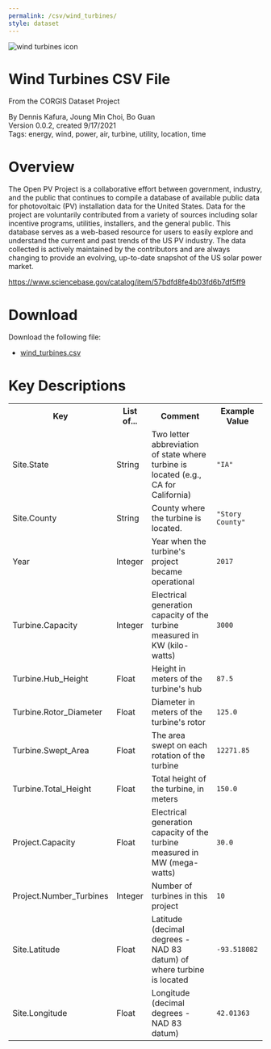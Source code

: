 ```yaml
---
permalink: /csv/wind_turbines/
style: dataset
---
```


<img class="img-thumbnail float-right"
     src="/images/datasets/wind-turbines.png"
     alt="wind turbines icon"
     role="presentation">

# Wind Turbines CSV File

<p class='lead'>From the CORGIS Dataset Project</p>

<span class='text-muted'>By Dennis Kafura, Joung Min Choi, Bo Guan</span><br>
<span class='text-muted'>Version 0.0.2, created 9/17/2021</span><br>
<span class='text-muted'>Tags: energy, wind, power, air, turbine, utility, location, time</span>

# Overview

The Open PV Project is a collaborative effort between government, industry, and the public that continues to compile a database of available public data for photovoltaic (PV) installation data for the United States. Data for the project are voluntarily contributed from a variety of sources including solar incentive programs, utilities, installers, and the general public. This database serves as a web-based resource for users to easily explore and understand the current and past trends of the US PV industry. The data collected is actively maintained by the contributors and are always changing to provide an evolving, up-to-date snapshot of the US solar power market.


<https://www.sciencebase.gov/catalog/item/57bdfd8fe4b03fd6b7df5ff9>




# Download

Download the following file:

* <a href='../../datasets/csv/wind_turbines/wind_turbines.csv' download>wind_turbines.csv <span class="fas fa-download"></span></a>

# Key Descriptions
    
<table class='table table-condensed table-striped table-bordered table-hover'>
<tr>
    <th class=''>Key</th>
    <th class=''>List of...</th>
    <th class=''>Comment</th>
    <th class=''>Example Value</th>
</tr>

<tr>
    <td>Site.State</td>
    <td>String</td> 
    <td>Two letter abbreviation of state where turbine is located (e.g., CA for California)</td>
    <td><code>"IA"</code></td>
</tr>

<tr>
    <td>Site.County</td>
    <td>String</td> 
    <td>County where the turbine is located.</td>
    <td><code>"Story County"</code></td>
</tr>

<tr>
    <td>Year</td>
    <td>Integer</td> 
    <td>Year when the turbine's project became operational</td>
    <td><code>2017</code></td>
</tr>

<tr>
    <td>Turbine.Capacity</td>
    <td>Integer</td> 
    <td>Electrical generation capacity of the turbine measured in KW (kilo-watts)</td>
    <td><code>3000</code></td>
</tr>

<tr>
    <td>Turbine.Hub_Height</td>
    <td>Float</td> 
    <td>Height in meters of the turbine's hub</td>
    <td><code>87.5</code></td>
</tr>

<tr>
    <td>Turbine.Rotor_Diameter</td>
    <td>Float</td> 
    <td>Diameter in meters of the turbine's rotor</td>
    <td><code>125.0</code></td>
</tr>

<tr>
    <td>Turbine.Swept_Area</td>
    <td>Float</td> 
    <td>The area swept on each rotation of the turbine</td>
    <td><code>12271.85</code></td>
</tr>

<tr>
    <td>Turbine.Total_Height</td>
    <td>Float</td> 
    <td>Total height of the turbine, in meters</td>
    <td><code>150.0</code></td>
</tr>

<tr>
    <td>Project.Capacity</td>
    <td>Float</td> 
    <td>Electrical generation capacity of the turbine measured in MW (mega-watts)</td>
    <td><code>30.0</code></td>
</tr>

<tr>
    <td>Project.Number_Turbines</td>
    <td>Integer</td> 
    <td>Number of turbines in this project</td>
    <td><code>10</code></td>
</tr>

<tr>
    <td>Site.Latitude</td>
    <td>Float</td> 
    <td>Latitude (decimal degrees - NAD 83 datum) of where turbine is located</td>
    <td><code>-93.518082</code></td>
</tr>

<tr>
    <td>Site.Longitude</td>
    <td>Float</td> 
    <td>Longitude (decimal degrees - NAD 83 datum)</td>
    <td><code>42.01363</code></td>
</tr>

</table>